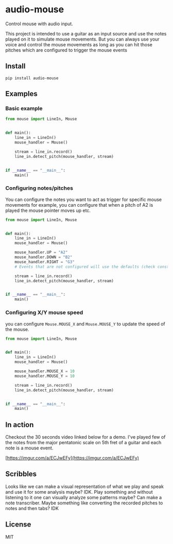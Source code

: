 # audio-mouse

Control mouse with audio input.

This project is intended to use a guitar as an input source and use the notes
played on it to simulate mouse movements. But you can always use your voice and
control the mouse movements as long as you can hit those pitches which are
configured to trigger the mouse events

## Install

`pip install audio-mouse`

## Examples

### Basic example

```python
from mouse import LineIn, Mouse


def main():
    line_in = LineIn()
    mouse_handler = Mouse()

    stream = line_in.record()
    line_in.detect_pitch(mouse_handler, stream)


if __name__ == "__main__":
    main()
```

### Configuring notes/pitches

You can configure the notes you want to act as trigger for specific mouse
movements for example, you can configure that when a pitch of A2 is played the
mouse pointer moves up etc.


```python
from mouse import LineIn, Mouse


def main():
    line_in = LineIn()
    mouse_handler = Mouse()

    mouse_handler.UP = "A2"
    mouse_handler.DOWN = "B2"
    mouse_handler.RIGHT = "G3"
    # Events that are not configured will use the defaults (check constants.py)

    stream = line_in.record()
    line_in.detect_pitch(mouse_handler, stream)


if __name__ == "__main__":
    main()
```

### Configuring X/Y mouse speed

you can configure `Mouse.MOUSE_X` and `Mouse.MOUSE_Y` to update the speed of
the mouse.

```python
from mouse import LineIn, Mouse


def main():
    line_in = LineIn()
    mouse_handler = Mouse()

    mouse_handler.MOUSE_X = 10
    mouse_handler.MOUSE_Y = 10

    stream = line_in.record()
    line_in.detect_pitch(mouse_handler, stream)


if __name__ == "__main__":
    main()
```

## In action

Checkout the 30 seconds video linked below for a demo. I've played few of the
notes from the major pentatonic scale on 5th fret of a guitar and each note is
a mouse event.

[https://imgur.com/a/ECJwEFy](https://imgur.com/a/ECJwEFy)

## Scribbles

Looks like we can make a visual representation of what we play and speak and
use it for some analysis maybe? IDK. Play something and without listening to it
one can visually analyze some patterns maybe? Can make a note transcriber.
Maybe something like converting the recorded pitches to notes and then tabs? IDK

## License

MIT

